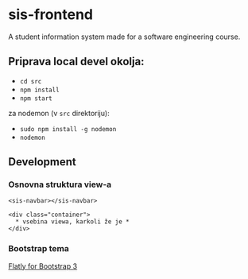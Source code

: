 # sis-frontend
A student information system made for a software engineering course.

## Priprava local devel okolja:
* `cd src`
* `npm install`
* `npm start`

za nodemon (v `src` direktoriju):

* `sudo npm install -g nodemon`
* `nodemon`


## Development

### Osnovna struktura view-a
```
<sis-navbar></sis-navbar>

<div class="container">
  * vsebina viewa, karkoli že je *
</div>
```

### Bootstrap tema

[Flatly for Bootstrap 3](https://bootswatch.com/3/flatly/)
